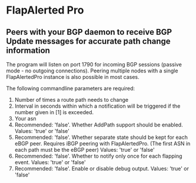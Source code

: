 # FlapAlerted Pro

## Peers with your BGP daemon to receive BGP Update messages for accurate path change information

The program will listen on port 1790 for incoming BGP sessions (passive mode - no outgoing connections).
Peering multiple nodes with a single FlapAlertedPro instance is also possible in most cases.

The following commandline parameters are required:

1. Number of times a route path needs to change
2. Interval in seconds within which a notification will be triggered if the number given in [1] is exceeded.
3. Your asn
4. Recommended: 'false'. Whether AddPath support should be enabled. Values: 'true' or 'false'
5. Recommended: 'false'. Whether separate state should be kept for each eBGP peer. Requires iBGP peering with FlapAlertedPro. (The first ASN in each path must be the eBGP peer) Values: 'true' or 'false'
6. Recommended: 'false'. Whether to notify only once for each flapping event. Values: 'true' or 'false'
7. Recommended: 'false'. Enable or disable debug output. Values: 'true' or 'false'